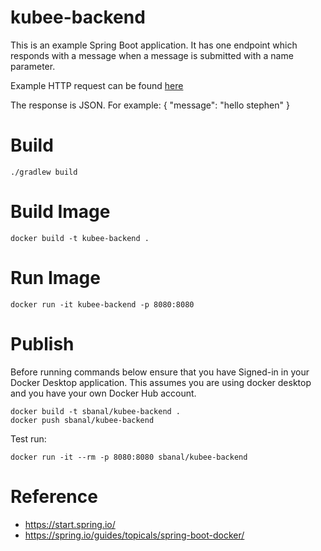 
# kubee-backend

This is an example Spring Boot application.
It has one endpoint which responds with a message when a message is submitted with a name parameter.

Example HTTP request can be found [here](example.http)

The response is JSON. For example:
{
    "message": "hello stephen"
}

# Build

```
./gradlew build
```

# Build Image

```
docker build -t kubee-backend .
```

# Run Image

```
docker run -it kubee-backend -p 8080:8080
```

# Publish

Before running commands below ensure that you have Signed-in in your Docker Desktop application.
This assumes you are using docker desktop and you have your own Docker Hub account.

```
docker build -t sbanal/kubee-backend .
docker push sbanal/kubee-backend
```

Test run:
```
docker run -it --rm -p 8080:8080 sbanal/kubee-backend
```

# Reference

* https://start.spring.io/
* https://spring.io/guides/topicals/spring-boot-docker/
